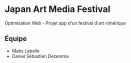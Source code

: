 # Japan Art Media Festival

Optimisation Web - Projet app d'un festival d'art nimérique

## Équipe

- Matis Labelle
- Daniel Sébastien Dezemma
